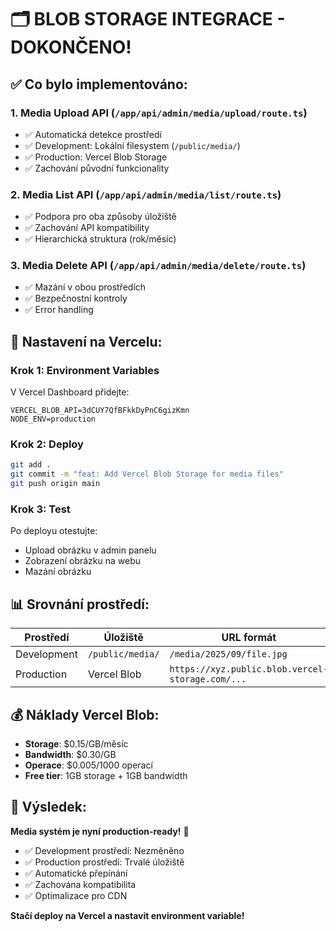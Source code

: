 # 🗂️ BLOB STORAGE INTEGRACE - DOKONČENO!

## ✅ Co bylo implementováno:

### 1. **Media Upload API** (`/app/api/admin/media/upload/route.ts`)
- ✅ Automatická detekce prostředí
- ✅ Development: Lokální filesystem (`/public/media/`)
- ✅ Production: Vercel Blob Storage
- ✅ Zachování původní funkcionality

### 2. **Media List API** (`/app/api/admin/media/list/route.ts`)
- ✅ Podpora pro oba způsoby úložiště
- ✅ Zachování API kompatibility
- ✅ Hierarchická struktura (rok/měsíc)

### 3. **Media Delete API** (`/app/api/admin/media/delete/route.ts`)
- ✅ Mazání v obou prostředích
- ✅ Bezpečnostní kontroly
- ✅ Error handling

## 🔧 Nastavení na Vercelu:

### Krok 1: Environment Variables
V Vercel Dashboard přidejte:
```
VERCEL_BLOB_API=3dCUY7QfBFkkDyPnC6gizKmn
NODE_ENV=production
```

### Krok 2: Deploy
```bash
git add .
git commit -m "feat: Add Vercel Blob Storage for media files"
git push origin main
```

### Krok 3: Test
Po deployu otestujte:
- Upload obrázku v admin panelu
- Zobrazení obrázku na webu
- Mazání obrázku

## 📊 Srovnání prostředí:

| Prostředí | Úložiště | URL formát | Trvalost |
|-----------|----------|------------|----------|
| Development | `/public/media/` | `/media/2025/09/file.jpg` | ✅ |
| Production | Vercel Blob | `https://xyz.public.blob.vercel-storage.com/...` | ✅ |

## 💰 Náklady Vercel Blob:
- **Storage**: $0.15/GB/měsíc
- **Bandwidth**: $0.30/GB
- **Operace**: $0.005/1000 operací
- **Free tier**: 1GB storage + 1GB bandwidth

## 🎯 Výsledek:
**Media systém je nyní production-ready!** 🚀

- ✅ Development prostředí: Nezměněno
- ✅ Production prostředí: Trvalé úložiště
- ✅ Automatické přepínání
- ✅ Zachována kompatibilita
- ✅ Optimalizace pro CDN

**Stačí deploy na Vercel a nastavit environment variable!**